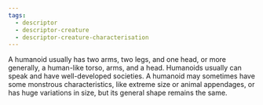 ```yaml
---
tags:
  - descriptor
  - descriptor-creature
  - descriptor-creature-characterisation
---
```

A humanoid usually has two arms, two legs, and one head, or more generally, a human-like torso, arms, and a head.
Humanoids usually can speak and have well-developed societies.
A humanoid may sometimes have some monstrous characteristics, like extreme size or animal appendages, or has huge variations in size, but its general shape remains the same.